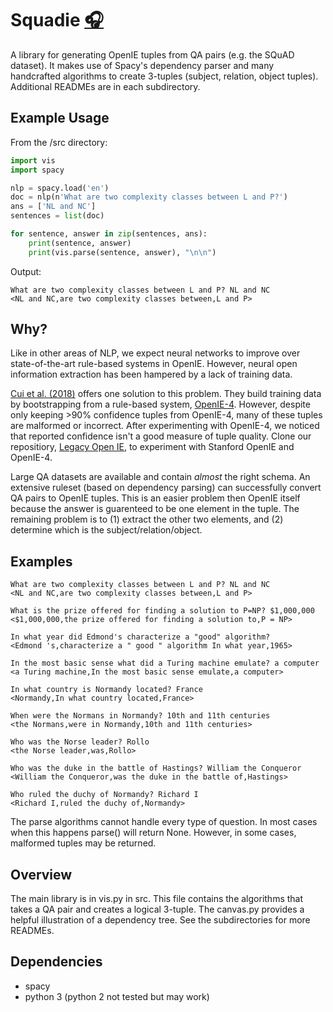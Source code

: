 # Squadie    [:headphones:](https://www.youtube.com/watch?v=yGl0rS-ZcV4)

A library for generating OpenIE tuples from QA pairs (e.g. the SQuAD dataset). It makes use of Spacy's dependency parser and many handcrafted algorithms to create 3-tuples (subject, relation, object tuples). Additional READMEs are in each subdirectory.

## Example Usage
From the /src directory:
```python
import vis
import spacy

nlp = spacy.load('en')
doc = nlp(n'What are two complexity classes between L and P?')
ans = ['NL and NC']
sentences = list(doc)

for sentence, answer in zip(sentences, ans):
	print(sentence, answer)
	print(vis.parse(sentence, answer), "\n\n")
```
Output:
```
What are two complexity classes between L and P? NL and NC
<NL and NC,are two complexity classes between,L and P>
```

## Why?

Like in other areas of NLP, we expect neural networks to improve over state-of-the-art rule-based systems in OpenIE. However, neural open information extraction has been hampered by a lack of training data. 

[Cui et al. (2018)](https://arxiv.org/abs/1805.04270) offers one solution to this problem. They build training data by bootstrapping from a rule-based system, [OpenIE-4](https://github.com/allenai/openie-standalone). However, despite only keeping >90% confidence tuples from OpenIE-4, many of these tuples are malformed or incorrect. After experimenting with OpenIE-4, we noticed that reported confidence isn't a good measure of tuple quality. Clone our repositiory, [Legacy Open IE](https://github.com/NPCai/Legacy-Open-IE), to experiment with Stanford OpenIE and OpenIE-4. 

Large QA datasets are available and contain *almost* the right schema. An extensive ruleset (based on dependency parsing) can successfully convert QA pairs to OpenIE tuples. This is an easier problem then OpenIE itself because the answer is guarenteed to be one element in the tuple. The remaining problem is to (1) extract the other two elements, and (2) determine which is the subject/relation/object. 

## Examples

```
What are two complexity classes between L and P? NL and NC
<NL and NC,are two complexity classes between,L and P>

What is the prize offered for finding a solution to P=NP? $1,000,000
<$1,000,000,the prize offered for finding a solution to,P = NP>

In what year did Edmond's characterize a "good" algorithm?
<Edmond 's,characterize a " good " algorithm In what year,1965>

In the most basic sense what did a Turing machine emulate? a computer
<a Turing machine,In the most basic sense emulate,a computer>

In what country is Normandy located? France
<Normandy,In what country located,France>

When were the Normans in Normandy? 10th and 11th centuries
<the Normans,were in Normandy,10th and 11th centuries>

Who was the Norse leader? Rollo
<the Norse leader,was,Rollo>

Who was the duke in the battle of Hastings? William the Conqueror
<William the Conqueror,was the duke in the battle of,Hastings>

Who ruled the duchy of Normandy? Richard I
<Richard I,ruled the duchy of,Normandy>
```

The parse algorithms cannot handle every type of question. In most cases when this happens parse() will return None. However, in some cases, malformed tuples may be returned.


## Overview

The main library is in vis.py in src. This file contains the algorithms that takes a QA pair and creates a logical 3-tuple. The canvas.py provides a helpful illustration of a dependency tree. See the subdirectories for more READMEs.

## Dependencies 

* spacy
* python 3 (python 2 not tested but may work)
